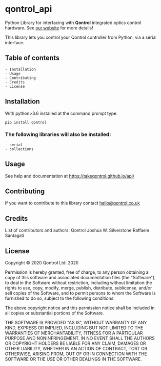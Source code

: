 # qontrol_api
Python Library for interfacing with **Qontrol** integrated optics control hardware. See [our website](https://qontrol.co.uk/) for more details!

This library lets you control your Qontrol controller from Python, via a serial interface.

## Table of contents
    - Installation
    - Usage
    - Contributing
    - Credits
    - License


## Installation
With python>3.6 installed at the command prompt type:

`pip install qontrol`

### The following libraries will also be installed:
    - serial
    - collections


## Usage
See help and documentation at https://takeqontrol.github.io/api/

## Contributing

If you want to contribute to this library contact hello@qontrol.co.uk

## Credits
List of contributors and authors:
Qontrol
Joshua W. Silverstone
Raffaele Santagati


## License
Copyright  &copy; 2020 Qontrol Ltd. 2020

Permission is hereby granted, free of charge, to any person obtaining a copy of this software and associated documentation files (the "Software"), to deal in the Software without restriction, including without limitation the rights to use, copy, modify, merge, publish, distribute, sublicense, and/or sell copies of the Software, and to permit persons to whom the Software is furnished to do so, subject to the following conditions:

The above copyright notice and this permission notice shall be included in all copies or substantial portions of the Software.

THE SOFTWARE IS PROVIDED "AS IS", WITHOUT WARRANTY OF ANY KIND, EXPRESS OR IMPLIED, INCLUDING BUT NOT LIMITED TO THE WARRANTIES OF MERCHANTABILITY, FITNESS FOR A PARTICULAR PURPOSE AND NONINFRINGEMENT. IN NO EVENT SHALL THE AUTHORS OR COPYRIGHT HOLDERS BE LIABLE FOR ANY CLAIM, DAMAGES OR OTHER LIABILITY, WHETHER IN AN ACTION OF CONTRACT, TORT OR OTHERWISE, ARISING FROM, OUT OF OR IN CONNECTION WITH THE SOFTWARE OR THE USE OR OTHER DEALINGS IN THE SOFTWARE.





